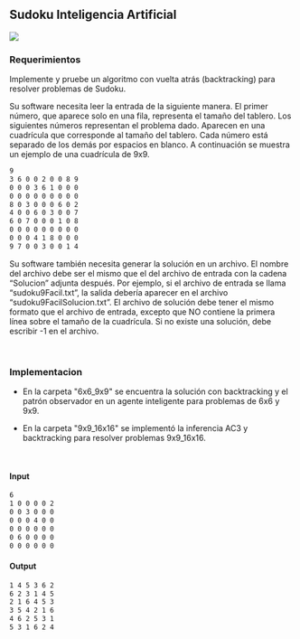 ## Sudoku Inteligencia Artificial 
![](https://img.shields.io/badge/Code-Python-informational?style=flat&logo=python&logoColor=yellow&color=4b8bbe)

### Requerimientos 
Implemente y pruebe un algoritmo con vuelta atrás (backtracking) para resolver problemas de Sudoku.

Su software necesita leer la entrada de la siguiente manera. El primer número, que aparece solo en una fila, representa el tamaño del tablero. Los siguientes números representan el problema dado. Aparecen en una cuadrícula que corresponde al tamaño del tablero. Cada número está separado de los demás por espacios en blanco. A continuación se muestra un ejemplo de una cuadrícula de 9x9.
```bash
9
3 6 0 0 2 0 0 8 9
0 0 0 3 6 1 0 0 0
0 0 0 0 0 0 0 0 0
8 0 3 0 0 0 6 0 2
4 0 0 6 0 3 0 0 7
6 0 7 0 0 0 1 0 8
0 0 0 0 0 0 0 0 0
0 0 0 4 1 8 0 0 0
9 7 0 0 3 0 0 1 4
```

Su software también necesita generar la solución en un archivo. El nombre del archivo debe ser el mismo que el del archivo de entrada con la cadena “Solucion” adjunta después. Por ejemplo, si el archivo de entrada se llama “sudoku9Facil.txt”, la salida debería aparecer en el archivo “sudoku9FacilSolucion.txt”. El archivo de solución debe tener el mismo formato que el archivo de entrada, excepto que NO contiene la primera línea sobre el tamaño de la 
cuadrícula.  Si no existe una solución, debe escribir -1 en el archivo.


<br>

### Implementacion 
- En la carpeta "6x6_9x9" se encuentra la solución con backtracking y el patrón observador en un agente inteligente para problemas de 6x6 y 9x9.

- En la carpeta "9x9_16x16"  se implementó la inferencia AC3 y backtracking para resolver problemas 9x9_16x16.

<br>

#### Input
```bash
6
1 0 0 0 0 2
0 0 3 0 0 0
0 0 0 4 0 0
0 0 0 0 0 0
0 6 0 0 0 0
0 0 0 0 0 0
```

#### Output
```bash
1 4 5 3 6 2 
6 2 3 1 4 5 
2 1 6 4 5 3 
3 5 4 2 1 6 
4 6 2 5 3 1 
5 3 1 6 2 4 
```

